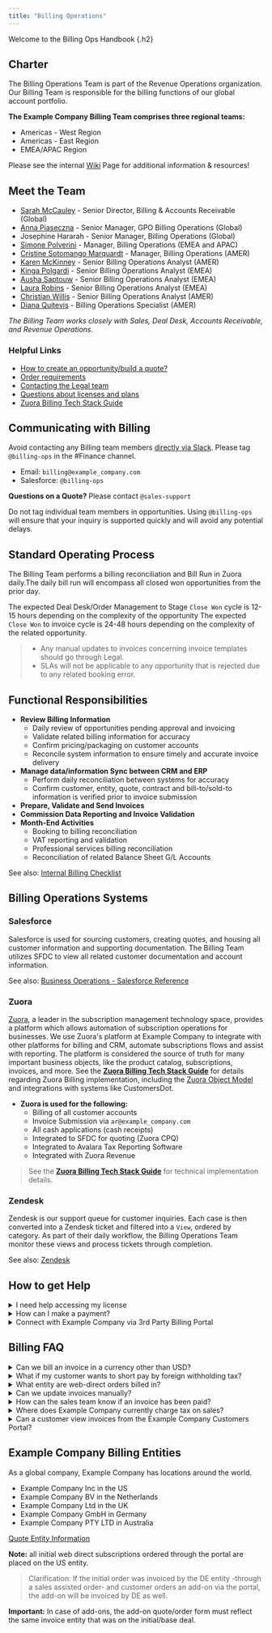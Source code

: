 ```yaml
---
title: "Billing Operations"
---
```


Welcome to the Billing Ops Handbook
{.h2}

## Charter

The Billing Operations Team is part of the Revenue Operations organization. Our Billing Team is responsible for the billing functions of our global account portfolio.

**The Example Company Billing Team comprises three regional teams:**

- Americas - West Region
- Americas - East Region
- EMEA/APAC Region

Please see the internal [Wiki](https://example_company.com/example_company-com/Finance-Division/finance/-/wikis/Billing%20Operations%20&%20Accounts%20Receivable%20Wiki) Page for additional information & resources!

## Meet the Team

- [Sarah McCauley](/handbook/company/team/#s_mccauley) - Senior Director, Billing & Accounts Receivable (Global)
- [Anna Piaseczna](/handbook/company/team/#annapiaseczna) - Senior Manager, GPO Billing Operations (Global)
- Josephine Hararah - Senior Manager, Billing Operations (Global)
- [Simone Polverini](/handbook/company/team/#spolverini) - Manager, Billing Operations (EMEA and APAC)
- [Cristine Sotomango Marquardt](/handbook/company/team/#csotomango) - Manager, Billing Operations (AMER)
- [Karen McKinney](/handbook/company/team/#k.mckinney) - Senior Billing Operations Analyst (AMER)
- [Kinga Polgardi](/handbook/company/team/#kingapolgardi) - Senior Billing Operations Analyst (EMEA)
- [Ausha Saptouw](/handbook/company/team/#aushas) - Senior Billing Operations Analyst (EMEA)
- [Laura Robins](/handbook/company/team/#laurarobins) - Senior Billing Operations Analyst (EMEA)
- [Christian Willis](/handbook/company/team/#christianwillis) - Senior Billing Operations Analyst (AMER)
- [Diana Quitevis](/handbook/company/team/#dquitevis) - Billing Operations Specialist (AMER)

*The Billing Team works closely with Sales, Deal Desk, Accounts Receivable, and Revenue Operations.*

### Helpful Links

- [How to create an opportunity/build a quote?](/handbook/sales/field-operations/sales-operations/deal-desk/)
- [Order requirements](/handbook/sales/field-operations/order-processing/)
- [Contacting the Legal team](/handbook/sales/field-operations/order-processing/#process-for-agreement-terms-negotiations-when-applicable-and-contacting-legal)
- [Questions about licenses and plans](/handbook/support/internal-support#common-internal-requests---sales-team--customer-success-managers--accounts-receivable)
- [Zuora Billing Tech Stack Guide](https://internal.example_company.com/handbook/finance/accounting/finance-ops/billing-ops/zuora-billing/)

## Communicating with Billing

Avoid contacting any Billing team members [directly via Slack](/handbook/communication/#avoid-direct-messages). Please tag `@billing-ops` in the #Finance channel.

- Email: `billing@example_company.com`
- Salesforce: `@billing-ops`

**Questions on a Quote?** Please contact `@sales-support`

Do not tag individual team members in opportunities. Using `@billing-ops` will ensure that your inquiry is supported quickly and will avoid any potential delays.

## Standard Operating Process

The Billing Team performs a billing reconciliation and Bill Run in Zuora daily.The daily bill run will encompass all closed won opportunities from the prior day.

The expected Deal Desk/Order Management to Stage `Close Won` cycle is 12-15 hours depending on the complexity of the opportunity
The expected `Close Won` to invoice cycle is 24-48 hours depending on the complexity of the related opportunity.

> - Any manual updates to invoices concerning invoice templates should go through Legal.
> - SLAs will not be applicable to any opportunity that is rejected due to any related booking error.

## Functional Responsibilities

- **Review Billing Information**
  - Daily review of opportunities pending approval and invoicing
  - Validate related billing information for accuracy
  - Confirm pricing/packaging on customer accounts
  - Reconcile system information to ensure timely and accurate invoice delivery
- **Manage data/information Sync between CRM and ERP**
  - Perform daily reconciliation between systems for accuracy
  - Confirm customer, entity, quote, contract and bill-to/sold-to information is verified prior to invoice submission
- **Prepare, Validate and Send Invoices**
- **Commission Data Reporting and Invoice Validation**
- **Month-End Activities**
  - Booking to billing reconciliation
  - VAT reporting and validation
  - Professional services billing reconciliation
  - Reconciliation of related Balance Sheet G/L Accounts

See also: [Internal Billing Checklist](https://example_company.com/example_company-com/Finance-Division/finance/-/wikis/Billing%20Checklist%202020)

## Billing Operations Systems

### Salesforce

Salesforce is used for sourcing customers, creating quotes, and housing all customer information and supporting documentation. The Billing Team utilizes SFDC to view all related customer documentation and account information.

See also: [Business Operations - Salesforce Reference](/handbook/sales/field-operations/sfdc/)

### Zuora

[Zuora](https://example_company.com/example_company-org/customers-example_company-com/-/tree/staging/doc/architecture#zuora), a leader in the subscription management technology space, provides a platform which allows automation of subscription operations for businesses. We use Zuora's platform at Example Company to integrate with other platforms for billing and CRM, automate subscriptions flows and assist with reporting. The platform is considered the source of truth for many important business objects, like the product catalog, subscriptions, invoices, and more. See the **[Zuora Billing Tech Stack Guide](https://internal.example_company.com/handbook/finance/accounting/finance-ops/billing-ops/zuora-billing/)** for details regarding Zuora Billing implementation, including the [Zuora Object Model](https://knowledgecenter.zuora.com/BB_Introducing_Z_Business/D_Zuora_Business_Objects_Relationship) and integrations with systems like CustomersDot.

- **Zuora is used for the following:**
  - Billing of all customer accounts
  - Invoice Submission via `ar@example_company.com`
  - All cash applications (cash receipts)
  - Integrated to SFDC for quoting (Zuora CPQ)
  - Integrated to Avalara Tax Reporting Software
  - Integrated with Zuora Revenue

> See the **[Zuora Billing Tech Stack Guide](https://internal.example_company.com/handbook/finance/accounting/finance-ops/billing-ops/zuora-billing/)** for technical implementation details.

### Zendesk

Zendesk is our support queue for customer inquiries. Each case is then converted into a Zendesk ticket and filtered into a `View`, ordered by category. As part of their daily workflow, the Billing Operations Team monitor these views and process tickets through completion.

See also: [Zendesk](/handbook/marketing/developer-relations/workflows-tools/zendesk/)

## How to get Help

<details>
<summary markdown='span'>
  I need help accessing my license
</summary>

1. Log into your account at https://customers.example_company.com/customers/sign_in
1. Login is email address here Note you will need to provide them the email address
1. Click "Manage Purchases"
1. Click "Download License"

> If you still can't access your license, please create a support issue [here](/handbook/support/internal-support#regarding-licensing-and-subscriptions).

</details>

<details>
<summary markdown='span'>
 How can I make a payment?
</summary>

- Current payment methods available include:
  - ACH
  - Wire
  - Check (US Only)
  - Credit Card

> Additional payment instructions are also available on your invoice under `bank information`.

- To make payment via credit card, please log into your account https://customers.example_company.com
  - select `Payment Methods`
  - select `Add New Payment Method`

</details>

<details>
<summary markdown='span'>
Connect with Example Company via 3rd Party Billing Portal
</summary>

Example Company currently supports various 3rd Party Billing Portals.

Customer billing portals are used for PO receipt and submission of invoices billed by Example Company to our customers.

When a customer advises you that they will need to be connected with Example Company via a 3rd party billing portal, please submit a request to `AR@Example Company.com`. This will allow the Billing Operations Team to confirm if a portal registration already exists.

- **Some of our 3rd Party Portals Include:**
  - SAP Ariba - Please send a Trade Relationship Request (TRR) to Example Company ANID: AN01024039298 at `AR@example_company.com`
  - Coupa Supplier Portal - Please send a connection request to `AR@example_company.com`
  - Taulia - Please send a connection request to `AR@example_company.com`

Internal Team Members, please see [Customer Billing Portal Instructions](https://example_company.com/example_company-com/Finance-Division/finance/-/wikis/Customer%20Billing%20Portal%20Instructions) for additional information and resources!

</details>

## Billing FAQ

<details>

<summary markdown='span'>
Can we bill an invoice in a currency other than USD?
</summary>

Example Company bills in USD only, without exception.

</details>

<details>
<summary markdown='span'>
What if my customer wants to short pay by foreign withholding tax?
</summary>

All applicable fees are due and payable as per our terms of service.

Section 6. PAYMENT OF FEES, article 6.7 in our standard terms of service.

> 6.7 Any unpaid Fees are subject to a finance charge of one percent (1.0%) per month, or the maximum permitted by law, whichever is lower, plus all expenses of collection, including reasonable attorneys' fees. Fees under this Agreement are exclusive of any and all taxes or duties, now or hereafter imposed by any governmental authority, including, but not limited to any national, state or provincial tax, sales tax, value-added tax, property and similar taxes, if any. Fees under this Agreement shall be paid without any withholding or deduction. **In the case of any deduction or withholding requirements, Customer will pay any required withholding itself and will not reduce the amount to be paid to Example Company on account thereof.**

You can view our Example Company Subscription Agreement [here](/handbook/legal/subscription-agreement/)

</details>

<details>
<summary markdown='span'>
  What entity are web-direct orders billed in?
</summary>

Currently all web-direct (portal) purchases are billed from our Example Company, Inc. (US) entity.

</details>

<details>
<summary markdown='span'>
Can we update invoices manually?
</summary>

Manual (pro-forma) invoice modifications are only done in exceptional circumstances and have to be approved through the Billing Leadership Team. Please ensure that you have proper approvals prior to requesting invoice modifications.

</details>

<details>
<summary markdown='span'>
How can the sales team know if an invoice has been paid?
</summary>

Please review the `billing account` section of the customer account in Salesforce.

The billing account will provide all invoice and payment information available for the customer.

Internal Resource: [How Can Sales View Invoices & Payment Info in SFDC](https://example_company.com/example_company-com/Finance-Division/finance/-/wikis/How%20Can%20Sales%20View%20Invoices%20&%20Payment%20Info%20in%20SFDC)

</details>

<details>
<summary markdown='span'>
Where does Example Company currently charge tax on sales?
</summary>

**Locations Include the following:**

- US > US (depending on nexus)
- DE > DE
- NL > NL
- UK > UK
- AU > AU
- US > Canada (only Quebec and British Columbia)
- US > South Africa
- US > Russian Federation

Internal Resource: [VAT & Sales Tax Information & Resources](https://example_company.com/example_company-com/Finance-Division/finance/-/wikis/VAT%20&%20Sales%20Tax%20Information%20&%20Resources)

See also: [The Example Company Tax Team](/handbook/tax)

</details>

<details>

<summary markdown='span'>
Can a customer view invoices from the Example Company Customers Portal?
</summary>

Yes, Customers can view invoices in the Example Company Customers Portal! The customer account admin can access invoices by selecting the `View Invoices` option from the upper right hand option in the portal, then select the `Download as PDF` option to view any invoices that have been issued.

</details>

## Example Company Billing Entities

As a global company, Example Company has locations around the world.

- Example Company Inc in the US
- Example Company BV in the Netherlands
- Example Company Ltd in the UK
- Example Company GmbH in Germany
- Example Company PTY LTD in Australia

[Quote Entity Information](/handbook/sales/field-operations/sales-operations/deal-desk/#quote-entity-information)

**Note:** all initial web direct subscriptions ordered through the portal are placed on the US entity.

> Clarification: If the initial order was invoiced by the DE entity -through a sales assisted order- and customer orders an add-on via the portal, the add-on will be invoiced by DE as well.

**Important:** In case of add-ons, the add-on quote/order form must reflect the same invoice entity that was on the initial/base deal.

